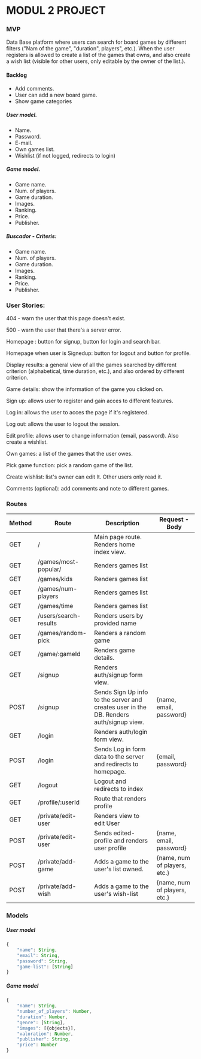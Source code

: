 # MODUL 2 PROJECT 

### MVP

Data Base platform where users can search for board games by different filters ("Nam of the game", "duration", players", etc.). When the user registers is allowed to create a list of the games that owns, and also create a wish list (visible for other users, only editable by the owner of the list.).

#### Backlog

- Add comments.
- User can add a new board game.
- Show game categories



##### User model.

- Name.
- Password.
- E-mail.
- Own games list.
- Wishlist (if not logged, redirects to login)



##### Game model.

- Game name.
- Num. of players.
- Game duration.
- Images.
- Ranking.
- Price.
- Publisher.



##### Buscador - Criteris:

- Game name.
- Num. of players.
- Game duration.
- Images.
- Ranking.
- Price.
- Publisher.



### User Stories:

404 - warn the user that this page doesn't exist.

500 - warn the user that there's a server error.

Homepage :  button for signup, button for login and search bar.

Homepage when user is Signedup: button for logout and button for profile.

Display results: a general view of all the games searched by different criterion (alphabetical, time duration, etc.), and also ordered by different criterion.

Game details: show the information of the game you clicked on.

Sign up: allows user to register and gain acces to different features.

Log in: allows the user to acces the page if it's registered.

Log out: allows the user to logout the session.

Edit profile: allows user to change information (email, password). Also create a wishlist.

Own games: a list of the games that the user owes.

Pick game function: pick a random game of the list.

Create wishlist: list's owner can edit It. Other users only read it.

Comments (optional): add comments and note to different games.

 

### Routes

| Method | Route                 | Description                                                  | Request - Body               |
| ------ | --------------------- | ------------------------------------------------------------ | ---------------------------- |
| GET    | /                     | Main page route. Renders home index view.                    |                              |
| GET    | /games/most-popular/  | Renders games list                                           |                              |
| GET    | /games/kids           | Renders games list                                           |                              |
| GET    | /games/num-players    | Renders games list                                           |                              |
| GET    | /games/time           | Renders games list                                           |                              |
| GET    | /users/search-results | Renders users by provided name                               |                              |
| GET    | /games/random-pick    | Renders a random game                                        |                              |
| GET    | /game/:gameId         | Renders game details.                                        |                              |
| GET    | /signup               | Renders auth/signup form view.                               |                              |
| POST   | /signup               | Sends Sign Up info to the server and creates user in the DB. Renders auth/signup view. | {name, email, password}      |
| GET    | /login                | Renders auth/login form view.                                |                              |
| POST   | /login                | Sends Log in form data to the server and redirects to homepage. | {email, password}            |
| GET    | /logout               | Logout and redirects to index                                |                              |
| GET    | /profile/:userId      | Route that renders profile                                   |                              |
| GET    | /private/edit-user    | Renders view to edit User                                    |                              |
| POST   | /private/edit-user    | Sends edited-profile and renders user profile                | {name, email, password}      |
| POST   | /private/add-game     | Adds a game to the user's list owned.                        | {name, num of players, etc.} |
| POST   | /private/add-wish     | Adds a game to the user's wish-list                          | {name, num of players, etc.} |





### Models

##### User model

```javascript
{
    "name": String,
    "email": String,
    "password": String,
    "game-list": [String]
}

```



##### Game model

```javascript
{
    "name": String,
    "number_of_players": Number,
    "duration": Number,
    "genre": [String],
    "images": [{objects}],
    "valoration": Number,
    "publisher": String,
    "price": Number
}
```









